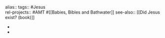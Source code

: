 alias::
tags:: #Jesus  
rel-projects:: #AMT #[[Babies, Bibles and Bathwater]] 
see-also:: [[Did Jesus exist? (book)]]

-
-